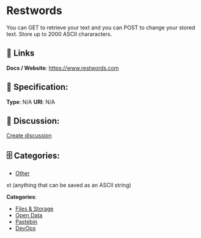 # Restwords


You can GET to retrieve your text and you can POST to change your stored text.  Store up to 2000 ASCII chararacters.

##  🔗 Links
**Docs / Website**: https://www.restwords.com

## 🧬 Specification:
**Type**:  N/A 
**URI**:  N/A 

## 💬 Discussion:
[Create discussion](https://github.com/apis-list/apis-list/discussions/new)

## 🗄️ Categories:
- [Other](https://github.com/apis-list/apis-list#other)



xt (anything that can be saved as an ASCII string)



**Categories**:
- [Files & Storage](https://github.com/apis-list/apis-list#files-and-storage)
- [Open Data](https://github.com/apis-list/apis-list#open-data)
- [Pastebin](https://github.com/apis-list/apis-list#pastebin)
- [DevOps](https://github.com/apis-list/apis-list#devops)







